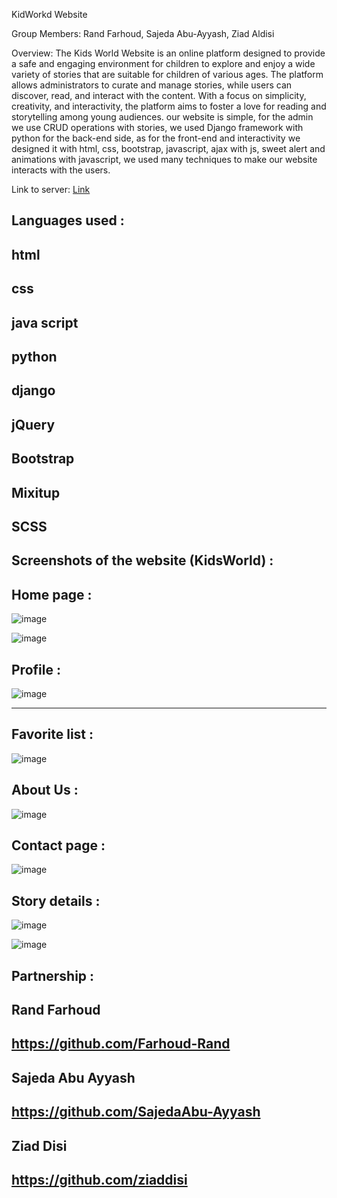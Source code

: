 KidWorkd Website

Group Members: Rand Farhoud, Sajeda Abu-Ayyash, Ziad Aldisi

Overview:
The Kids World Website is an online platform designed to provide a safe and engaging environment for children to explore and enjoy a wide variety of stories that are suitable for children of various ages. The platform allows administrators to curate and manage stories, while users can discover, read, and interact with the content. With a focus on simplicity, creativity, and interactivity, the platform aims to foster a love for reading and storytelling among young audiences.
our website is simple, for the admin we use CRUD operations with stories, we used Django framework with python for the back-end side, as for the front-end and interactivity we designed it with html, css, bootstrap, javascript, ajax with js, sweet alert and animations with javascript, we used many techniques to make our website interacts with the users.

Link to server:
<a href="http://16.171.135.225/">Link</a>

Languages used :
---

html
---
css
---
java script
---
python
---
django
---
 jQuery
 ---
Bootstrap
---
Mixitup
---
SCSS
---


Screenshots of the website (KidsWorld) :
---

Home page :
---

![image](https://github.com/Farhoud-Rand/KidsWorld/assets/162067676/0ce8ef08-1b9e-448e-a3ba-885a802637f8)

![image](https://github.com/Farhoud-Rand/KidsWorld/assets/162067676/e7915464-0dca-4c6f-96b4-0c93d5ce2334)





Profile :
---

![image](https://github.com/Farhoud-Rand/KidsWorld/assets/162067676/8cd6959c-152c-4b66-9377-5dce839a8927)

---

Favorite list :
---

![image](https://github.com/Farhoud-Rand/KidsWorld/assets/162067676/077fe1fe-6904-4cbe-9dc6-33a7e3df136d)

About Us :
---

![image](https://github.com/Farhoud-Rand/KidsWorld/assets/162067676/3c17069c-74d6-408c-a87f-863ae93bb3f5)

Contact page :
---

![image](https://github.com/Farhoud-Rand/KidsWorld/assets/162067676/a61eeab2-77f2-42d0-9efc-271cef5afc02)


Story details :
---

![image](https://github.com/Farhoud-Rand/KidsWorld/assets/162067676/88cc0196-5d74-48d1-bd0c-b7cbf871ebee)


![image](https://github.com/Farhoud-Rand/KidsWorld/assets/162067676/92dd8bec-9e64-45a8-b648-a14e361170fb)



Partnership :
---

Rand Farhoud 
---
https://github.com/Farhoud-Rand
---

Sajeda Abu Ayyash
---
https://github.com/SajedaAbu-Ayyash
---

Ziad Disi
---
https://github.com/ziaddisi
---
